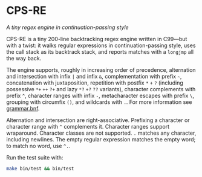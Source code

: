 # CPS-RE

_A tiny regex engine in continuation-passing style_

CPS-RE is a tiny 200-line backtracking regex engine written in C99—but with a twist: it walks regular expressions in continuation-passing style, uses the call stack as its backtrack stack, and reports matches with a `longjmp` all the way back.

The engine supports, roughly in increasing order of precedence, alternation and intersection with infix `|` and infix `&`, complementation with prefix `~`, concatenation with juxtaposition, repetition with postfix `*` `+` `?` (including possessive `*+` `++` `?+` and lazy `*?` `+?` `??` variants), character complements with prefix `^`, character ranges with infix `-`, metacharacter escapes with prefix `\`, grouping with circumfix `()`, and wildcards with `.`. For more information see [grammar.bnf](grammar.bnf).

Alternation and intersection are right-associative. Prefixing a character or character range with `^` complements it. Character ranges support wraparound. Character classes are not supported. `.` matches any character, including newlines. The empty regular expression matches the empty word; to match no word, use `^.`.

Run the test suite with:

```sh
make bin/test && bin/test
```
